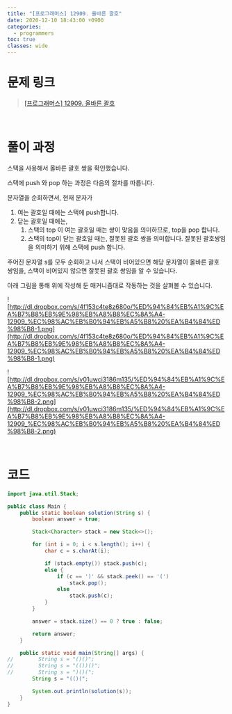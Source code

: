 ```yaml
---
title: "[프로그래머스] 12909. 올바른 괄호"
date: 2020-12-10 18:43:00 +0900
categories:
  - programmers
toc: true
classes: wide
---
```


# 문제 링크

> [[프로그래머스] 12909. 올바른 괄호](https://programmers.co.kr/learn/courses/30/lessons/12909)

<br>

# 풀이 과정

스택을 사용해서 올바른 괄호 쌍을 확인했습니다.

스택에 push 와 pop 하는 과정은 다음의 절차를 따릅니다.

문자열을 순회하면서, 현재 문자가

1. 여는 괄호일 때에는 스택에 push합니다.
2. 닫는 괄호일 때에는,
   1. 스택의 top 이 여는 괄호일 때는 쌍이 맞음을 의미하므로, top을 pop 합니다.
   2. 스택의 top이 닫는 괄호일 때는, 잘못된 괄호 쌍을 의미합니다. 잘못된 괄호쌍임을 의미하기 위해 스택에 push 합니다.

주어진 문자열 s를 모두 순회하고 나서 스택이 비어있으면 해당 문자열이 올바른 괄호 쌍임을, 스택이 비어있지 않으면 잘못된 괄호 쌍임을 알 수 있습니다.

아래 그림을 통해 위에 작성해 둔 매커니즘대로 작동하는 것을 살펴볼 수 있습니다.

![http://dl.dropbox.com/s/4f153c4te8z680o/%ED%94%84%EB%A1%9C%EA%B7%B8%EB%9E%98%EB%A8%B8%EC%8A%A4-12909_%EC%98%AC%EB%B0%94%EB%A5%B8%20%EA%B4%84%ED%98%B8-1.png](http://dl.dropbox.com/s/4f153c4te8z680o/%ED%94%84%EB%A1%9C%EA%B7%B8%EB%9E%98%EB%A8%B8%EC%8A%A4-12909_%EC%98%AC%EB%B0%94%EB%A5%B8%20%EA%B4%84%ED%98%B8-1.png)

![http://dl.dropbox.com/s/v01uwci3186m135/%ED%94%84%EB%A1%9C%EA%B7%B8%EB%9E%98%EB%A8%B8%EC%8A%A4-12909_%EC%98%AC%EB%B0%94%EB%A5%B8%20%EA%B4%84%ED%98%B8-2.png](http://dl.dropbox.com/s/v01uwci3186m135/%ED%94%84%EB%A1%9C%EA%B7%B8%EB%9E%98%EB%A8%B8%EC%8A%A4-12909_%EC%98%AC%EB%B0%94%EB%A5%B8%20%EA%B4%84%ED%98%B8-2.png)

<br>

# 코드

```java
import java.util.Stack;

public class Main {
    public static boolean solution(String s) {
        boolean answer = true;

        Stack<Character> stack = new Stack<>();

        for (int i = 0; i < s.length(); i++) {
            char c = s.charAt(i);

            if (stack.empty()) stack.push(c);
            else {
                if (c == ')' && stack.peek() == '(')
                    stack.pop();
                else
                    stack.push(c);
            }
        }

        answer = stack.size() == 0 ? true : false;

        return answer;
    }

    public static void main(String[] args) {
//        String s = "()()";
//        String s = "(())()";
//        String s = ")()(";
        String s = "(()(";

        System.out.println(solution(s));
    }
}
```
